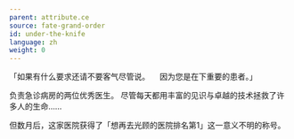 ```yaml
---
parent: attribute.ce
source: fate-grand-order
id: under-the-knife
language: zh
weight: 0
---
```


「如果有什么要求还请不要客气尽管说。
　因为您是在下重要的患者。」

负责急诊病房的两位优秀医生。
尽管每天都用丰富的见识与卓越的技术拯救了许多人的生命……

但数月后，这家医院获得了「想再去光顾的医院排名第1」这一意义不明的称号。
